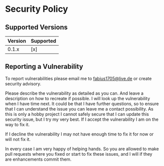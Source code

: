 # Security Policy

## Supported Versions

| Version | Supported |
|---------|-----------|
| 0.1.x   | [x]       |

## Reporting a Vulnerability

To report vulnerabilities please email me to fabius1705@live.de or create security advisory.

Please describe the vulnerability as detailed as you can. And leave a description on how to recreate if possible.
I will look up the vulnerability when I have time next. It could be that I have further questions, so to ensure that I can understand the issue you can leave me a contact possibility.
As this is only a hobby project I cannot safely secure that I can update this security issue, but I try my very best.
If I accept the vulnerability I am on the way to fix it.

If I decline the vulnerability I may not have enough time to fix it for now or will not fix it.

In every case I am very happy of helping hands. So you are allowed to make pull requests where you fixed or start to fix these issues, and I will if they are enhancements commit them.
